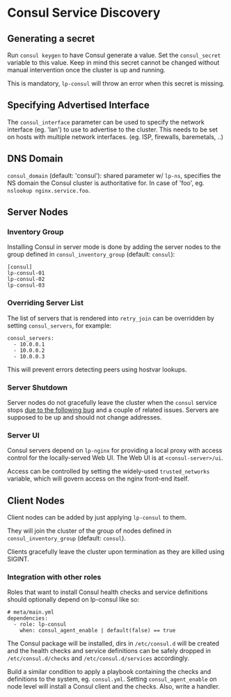 Consul Service Discovery
===

## Generating a secret

Run `consul keygen` to have Consul generate a value. Set the `consul_secret` variable to this value. Keep in mind this secret cannot be changed without manual intervention once the cluster is up and running.

This is mandatory, `lp-consul` will throw an error when this secret is missing.

## Specifying Advertised Interface

The `consul_interface` parameter can be used to specify the network interface
(eg. 'lan') to use to advertise to the cluster. This needs to be set on hosts
with multiple network interfaces. (eg. ISP, firewalls, baremetals, ..)

## DNS Domain

`consul_domain` (default: 'consul'): shared parameter w/ `lp-ns`, specifies
the NS domain the Consul cluster is authoritative for. In case of 'foo', eg.
`nslookup nginx.service.foo`.

## Server Nodes

### Inventory Group

Installing Consul in server mode is done by adding the server nodes to the group defined in `consul_inventory_group` (default: `consul`):

```
[consul]
lp-consul-01
lp-consul-02
lp-consul-03
```

### Overriding Server List

The list of servers that is rendered into `retry_join` can be overridden by
setting `consul_servers`, for example:

```
consul_servers:
  - 10.0.0.1
  - 10.0.0.2
  - 10.0.0.3
```

This will prevent errors detecting peers using hostvar lookups.

### Server Shutdown

Server nodes do not gracefully leave the cluster when the `consul` service stops [due to the following bug](https://github.com/hashicorp/consul/issues/750) and a couple of related issues. Servers are supposed to be up and should not change addresses.

### Server UI

Consul servers depend on `lp-nginx` for providing a local proxy with access control for the locally-served Web UI. The Web UI is at `<consul-server>/ui`.

Access can be controlled by setting the widely-used `trusted_networks` variable, which will govern access on the nginx front-end itself.

## Client Nodes

Client nodes can be added by just applying `lp-consul` to them.

They will join the cluster of the group of nodes defined in `consul_inventory_group` (default: `consul`).

Clients gracefully leave the cluster upon termination as they are killed using SIGINT.

### Integration with other roles

Roles that want to install Consul health checks and service definitions should
optionally depend on lp-consul like so:

```
# meta/main.yml
dependencies:
  - role: lp-consul
    when: consul_agent_enable | default(false) == true
```

The Consul package will be installed, dirs in `/etc/consul.d` will be created
and the health checks and service definitions can be safely dropped in `/etc/consul.d/checks` and `/etc/consul.d/services` accordingly.

Build a similar condition to apply a playbook containing the checks and
definitions to the system, eg. `consul.yml`. Setting `consul_agent_enable` on
node level will install a Consul client and the checks. Also, write a handler.
